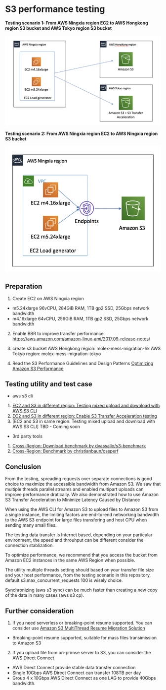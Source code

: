 # S3 performance testing

**Testing scenario 1: From AWS Ningxia region EC2 to AWS Hongkong region S3 bucket and AWS Tokyo region S3 bucket**

![Testing-Scenario-CrossRegion](media/Testing-Scenario-CrossRegion.png)

**Testing scenario 2: From AWS Ningxia region EC2 to AWS Ningxia region S3 bucket**

![media/Testing-Scenario-SameRegion.png](media/Testing-Scenario-SameRegion.png)

## Preparation
1. Create EC2 on AWS Ningxia region
- m5.24xlarge 96vCPU, 284GiB RAM, 1TB gp2 SSD, 25Gbps network bandwidth
- m4.16xlarge 64vCPU, 256GiB RAM, 1TB gp2 SSD, 25Gbps network bandwidth

2. Enable BBR to improve transfer performance
https://aws.amazon.com/amazon-linux-ami/2017.09-release-notes/

3. create s3 bucket
AWS Hongkong region: molex-mess-migration-hk
AWS Tokyo region: molex-mess-migration-tokyo

4. Read the S3 Performance Guidelines and Design Patterns
[Optimizing Amazon S3 Performance](https://docs.aws.amazon.com/AmazonS3/latest/dev/optimizing-performance.html)

## Testing utility and test case
- aws s3 cli
1. [EC2 and S3 in different region: Testing mixed upload and download with AWS S3 CLI](AWS-S3-CLI.md)
2. [EC2 and S3 in different region: Enable S3 Transfer Acceleration testing](Enable-S3-Transfer-Acceleration.md)
3. [EC2 and S3 in same region: Testing mixed upload and download with AWS S3 CLI] TBD - Coming soon

- 3rd party tools
1. [Cross-Region: Download benchmark by dvassallo/s3-benchmark](dvassallo-s3-benchmark.md) 
2. [Cross-Region: Benchmark by christianbaun/ossperf](christianbaun-ossperf.md)

## Conclusion

From the testing, spreading requests over separate connections is good choice to maximize the accessible bandwidth from Amazon S3. We saw that multiple threads parallel streams and enabled multipart uploads can improve performance dratically. We also demonstrated how to use Amazon S3 Transfer Acceleration to Minimize Latency Caused by Distance

When using the AWS CLI for Amazon S3 to upload files to Amazon S3 from a single instance, the limiting factors are end-to-end networking bandwidth to the AWS S3 endpoint for large files transfering and host CPU when sending many small files. 

The testing data transfer is Internet based, depending on your particular environment, the speed and throuhput can be different consider the connection stablization.

To optimize performance, we recommend that you access the bucket from Amazon EC2 instances in the same AWS Region when possible. 

The utility multiple threads setting should based on your transfer file size and your host performance, from the testing scenario in this repository, default.s3.max_concurrent_requests 100 is wisely choice.

Synchronizing (aws s3 sync) can be much faster than creating a new copy of the data in many cases (aws s3 cp).

## Further consideration
1. If you need serverless or breaking-point resume supported. You can consider use [Amazon S3 MultiThread Resume Migration Solution](https://github.com/aws-samples/amazon-s3-resumable-upload)
* Breaking-point resume supported, suitable for mass files transimission to Amazon S3

2. If you upload file from on-primse server to S3, you can consider the AWS Direct Connect
* AWS Direct Connect provide stable data transfer connection
* Single 10Gbps AWS Direct Connect can transfer 108TB per day
* Group 4 x 10Gbps AWS Direct Connect as one LAG to provide 40Gbps bandwidth.

